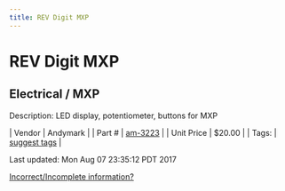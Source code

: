 ```yaml
---
title: REV Digit MXP
---
```


# REV Digit MXP
## Electrical / MXP
Description: 	LED display, potentiometer, buttons for MXP 

| Vendor | Andymark | 
| Part # | [am-3223](http://www.andymark.com/REV-p/am-3223.htm) | 
| Unit Price | $20.00 | 
| Tags: | [suggest tags](https://docs.google.com/forms/d/e/1FAIpQLSeWyY8v3RgOty-MyWmh9U0iivNYN_molChYyS-0U-o-kOAv_g/viewform) | 

Last updated: Mon Aug 07 23:35:12 PDT 2017

 [Incorrect/Incomplete information?](https://docs.google.com/forms/d/e/1FAIpQLSeWyY8v3RgOty-MyWmh9U0iivNYN_molChYyS-0U-o-kOAv_g/viewform)